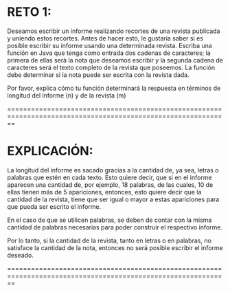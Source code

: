# RETO 1:

Deseamos escribir un informe realizando recortes de una revista publicada y uniendo estos recortes. Antes de hacer esto, le gustaría saber si es posible escribir su informe usando una determinada revista.
Escriba una función en Java que tenga como entrada dos cadenas de caracteres; la primera de ellas será la nota que deseamos escribir y la segunda cadena de caracteres será el texto completo de la revista que poseemos. La función debe determinar si la nota puede ser escrita con la revista dada.

Por favor, explica cómo tu función determinará la respuesta en términos de longitud del informe (n) y de la revista (m)


==============================================================================================================

# EXPLICACIÓN:
La longitud del informe es sacado gracias a la cantidad de, ya sea, letras o palabras que estén en cada texto.
Esto quiere decir, que si en el informe aparecen una cantidad de, por ejemplo, 18 palabras, de las cuales, 10 de ellas
tienen más de 5 apariciones, entonces, esto quiere decir que la cantidad de la revista, tiene que ser igual o mayor a estas
apariciones para que pueda ser escrito el informe.

En el caso de que se utilicen palabras, se deben de contar con la misma cantidad de palabras necesarias para poder
construir el respectivo informe.

Por lo tanto, si la cantidad de la revista, tanto en letras o en palabras, no satisface la cantidad de la nota, entonces no será
posible escribir el informe deseado.

==============================================================================================================
